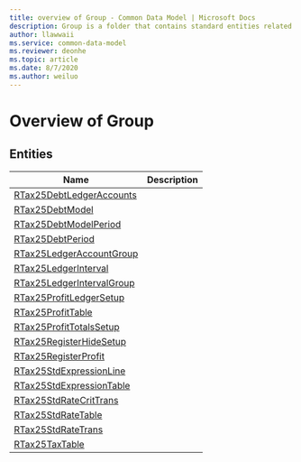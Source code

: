 ```yaml
---
title: overview of Group - Common Data Model | Microsoft Docs
description: Group is a folder that contains standard entities related to the Common Data Model.
author: llawwaii
ms.service: common-data-model
ms.reviewer: deonhe
ms.topic: article
ms.date: 8/7/2020
ms.author: weiluo
---
```


# Overview of Group


## Entities

|Name|Description|
|---|---|
|[RTax25DebtLedgerAccounts](RTax25DebtLedgerAccounts.md)||
|[RTax25DebtModel](RTax25DebtModel.md)||
|[RTax25DebtModelPeriod](RTax25DebtModelPeriod.md)||
|[RTax25DebtPeriod](RTax25DebtPeriod.md)||
|[RTax25LedgerAccountGroup](RTax25LedgerAccountGroup.md)||
|[RTax25LedgerInterval](RTax25LedgerInterval.md)||
|[RTax25LedgerIntervalGroup](RTax25LedgerIntervalGroup.md)||
|[RTax25ProfitLedgerSetup](RTax25ProfitLedgerSetup.md)||
|[RTax25ProfitTable](RTax25ProfitTable.md)||
|[RTax25ProfitTotalsSetup](RTax25ProfitTotalsSetup.md)||
|[RTax25RegisterHideSetup](RTax25RegisterHideSetup.md)||
|[RTax25RegisterProfit](RTax25RegisterProfit.md)||
|[RTax25StdExpressionLine](RTax25StdExpressionLine.md)||
|[RTax25StdExpressionTable](RTax25StdExpressionTable.md)||
|[RTax25StdRateCritTrans](RTax25StdRateCritTrans.md)||
|[RTax25StdRateTable](RTax25StdRateTable.md)||
|[RTax25StdRateTrans](RTax25StdRateTrans.md)||
|[RTax25TaxTable](RTax25TaxTable.md)||
